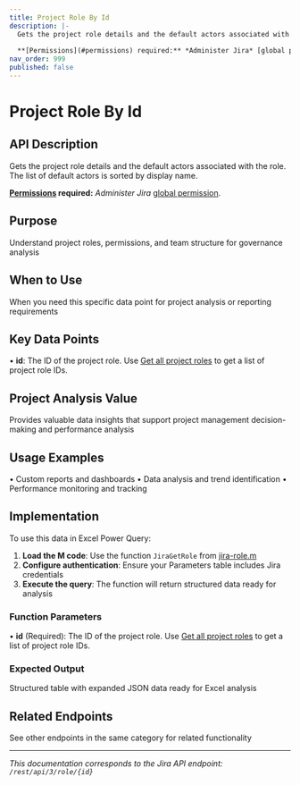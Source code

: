```yaml
---
title: Project Role By Id
description: |-
  Gets the project role details and the default actors associated with the role. The list of default actors is sorted by display name.
  
  **[Permissions](#permissions) required:** *Administer Jira* [global permission](https://confluence.atlassian.com/x/x4dKLg).
nav_order: 999
published: false
---
```


# Project Role By Id

## API Description
Gets the project role details and the default actors associated with the role. The list of default actors is sorted by display name.

**[Permissions](#permissions) required:** *Administer Jira* [global permission](https://confluence.atlassian.com/x/x4dKLg).

## Purpose
Understand project roles, permissions, and team structure for governance analysis

## When to Use
When you need this specific data point for project analysis or reporting requirements

## Key Data Points
• **id**: The ID of the project role. Use [Get all project roles](#api-rest-api-3-role-get) to get a list of project role IDs.

## Project Analysis Value
Provides valuable data insights that support project management decision-making and performance analysis

## Usage Examples
• Custom reports and dashboards
• Data analysis and trend identification
• Performance monitoring and tracking

## Implementation
To use this data in Excel Power Query:

1. **Load the M code**: Use the function `JiraGetRole` from [jira-role.m](../assets/jira-role.m)
2. **Configure authentication**: Ensure your Parameters table includes Jira credentials
3. **Execute the query**: The function will return structured data ready for analysis

### Function Parameters
• **id** (Required): The ID of the project role. Use [Get all project roles](#api-rest-api-3-role-get) to get a list of project role IDs.

### Expected Output
Structured table with expanded JSON data ready for Excel analysis

## Related Endpoints
See other endpoints in the same category for related functionality

---
*This documentation corresponds to the Jira API endpoint: `/rest/api/3/role/{id}`*
